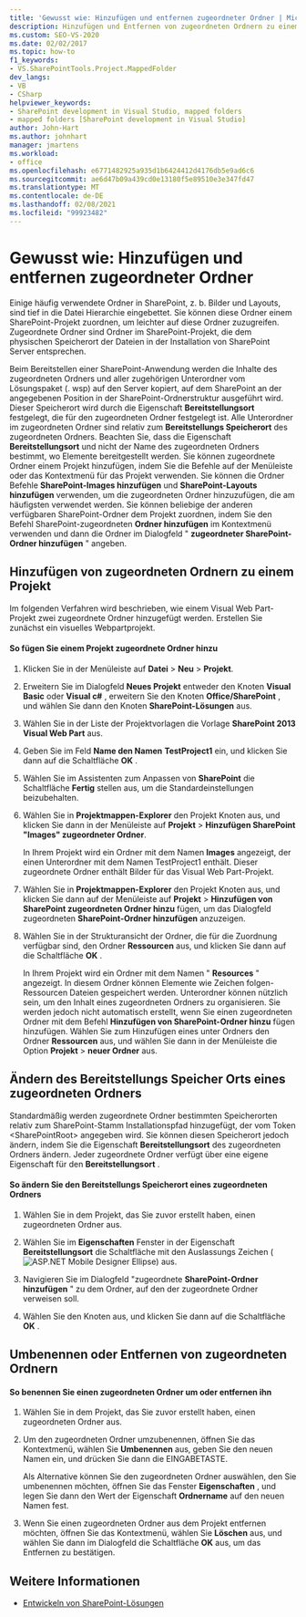 ```yaml
---
title: 'Gewusst wie: Hinzufügen und entfernen zugeordneter Ordner | Microsoft-Dokumentation'
description: Hinzufügen und Entfernen von zugeordneten Ordnern zu einem Projekt in SharePoint.  Ändern Sie den Bereitstellungs Speicherort eines zugeordneten Ordners. Umbenennen oder Entfernen von zugeordneten Ordnern.
ms.custom: SEO-VS-2020
ms.date: 02/02/2017
ms.topic: how-to
f1_keywords:
- VS.SharePointTools.Project.MappedFolder
dev_langs:
- VB
- CSharp
helpviewer_keywords:
- SharePoint development in Visual Studio, mapped folders
- mapped folders [SharePoint development in Visual Studio]
author: John-Hart
ms.author: johnhart
manager: jmartens
ms.workload:
- office
ms.openlocfilehash: e6771482925a935d1b6424412d4176db5e9ad6c6
ms.sourcegitcommit: ae6d47b09a439cd0e13180f5e89510e3e347fd47
ms.translationtype: MT
ms.contentlocale: de-DE
ms.lasthandoff: 02/08/2021
ms.locfileid: "99923482"
---
```

# <a name="how-to-add-and-remove-mapped-folders"></a>Gewusst wie: Hinzufügen und entfernen zugeordneter Ordner
  Einige häufig verwendete Ordner in SharePoint, z. b. Bilder und Layouts, sind tief in die Datei Hierarchie eingebettet. Sie können diese Ordner einem SharePoint-Projekt zuordnen, um leichter auf diese Ordner zuzugreifen. Zugeordnete Ordner sind Ordner im SharePoint-Projekt, die dem physischen Speicherort der Dateien in der Installation von SharePoint Server entsprechen.

 Beim Bereitstellen einer SharePoint-Anwendung werden die Inhalte des zugeordneten Ordners und aller zugehörigen Unterordner vom Lösungspaket (. wsp) auf den Server kopiert, auf dem SharePoint an der angegebenen Position in der SharePoint-Ordnerstruktur ausgeführt wird. Dieser Speicherort wird durch die Eigenschaft **Bereitstellungsort** festgelegt, die für den zugeordneten Ordner festgelegt ist. Alle Unterordner im zugeordneten Ordner sind relativ zum **Bereitstellungs Speicherort** des zugeordneten Ordners. Beachten Sie, dass die Eigenschaft **Bereitstellungsort** und nicht der Name des zugeordneten Ordners bestimmt, wo Elemente bereitgestellt werden.
Sie können zugeordnete Ordner einem Projekt hinzufügen, indem Sie die Befehle auf der Menüleiste oder das Kontextmenü für das Projekt verwenden. Sie können die Ordner Befehle **SharePoint-Images hinzufügen** und **SharePoint-Layouts hinzufügen** verwenden, um die zugeordneten Ordner hinzuzufügen, die am häufigsten verwendet werden. Sie können beliebige der anderen verfügbaren SharePoint-Ordner dem Projekt zuordnen, indem Sie den Befehl SharePoint-zugeordneten **Ordner hinzufügen** im Kontextmenü verwenden und dann die Ordner im Dialogfeld " **zugeordneter SharePoint-Ordner hinzufügen** " angeben.

## <a name="add-mapped-folders-to-a-project"></a>Hinzufügen von zugeordneten Ordnern zu einem Projekt
 Im folgenden Verfahren wird beschrieben, wie einem Visual Web Part-Projekt zwei zugeordnete Ordner hinzugefügt werden. Erstellen Sie zunächst ein visuelles Webpartprojekt.

#### <a name="to-add-mapped-folders-to-a-project"></a>So fügen Sie einem Projekt zugeordnete Ordner hinzu

1. Klicken Sie in der Menüleiste auf **Datei** > **Neu** > **Projekt**.

2. Erweitern Sie im Dialogfeld **Neues Projekt** entweder den Knoten **Visual Basic** oder **Visual c#** , erweitern Sie den Knoten **Office/SharePoint** , und wählen Sie dann den Knoten **SharePoint-Lösungen** aus.

3. Wählen Sie in der Liste der Projektvorlagen die Vorlage **SharePoint 2013 Visual Web Part** aus.

4. Geben Sie im Feld **Name den Namen** **TestProject1** ein, und klicken Sie dann auf die Schaltfläche **OK** .

5. Wählen Sie im Assistenten zum Anpassen von **SharePoint** die Schaltfläche **Fertig** stellen aus, um die Standardeinstellungen beizubehalten.

6. Wählen Sie in **Projektmappen-Explorer** den Projekt Knoten aus, und klicken Sie dann in der Menüleiste auf **Projekt**  >  **Hinzufügen SharePoint "Images" zugeordneter Ordner**.

     In Ihrem Projekt wird ein Ordner mit dem Namen **Images** angezeigt, der einen Unterordner mit dem Namen TestProject1 enthält. Dieser zugeordnete Ordner enthält Bilder für das Visual Web Part-Projekt.

7. Wählen Sie in **Projektmappen-Explorer** den Projekt Knoten aus, und klicken Sie dann auf der Menüleiste auf **Projekt**  >  **Hinzufügen von SharePoint zugeordneten Ordner hinzu** fügen, um das Dialogfeld zugeordneten **SharePoint-Ordner hinzufügen** anzuzeigen.

8. Wählen Sie in der Strukturansicht der Ordner, die für die Zuordnung verfügbar sind, den Ordner **Ressourcen** aus, und klicken Sie dann auf die Schaltfläche **OK** .

     In Ihrem Projekt wird ein Ordner mit dem Namen " **Resources** " angezeigt. In diesem Ordner können Elemente wie Zeichen folgen-Ressourcen Dateien gespeichert werden. Unterordner können nützlich sein, um den Inhalt eines zugeordneten Ordners zu organisieren. Sie werden jedoch nicht automatisch erstellt, wenn Sie einen zugeordneten Ordner mit dem Befehl **Hinzufügen von SharePoint-Ordner hinzu** fügen hinzufügen. Wählen Sie zum Hinzufügen eines unter Ordners den Ordner **Ressourcen** aus, und wählen Sie dann in der Menüleiste die Option **Projekt**  >  **neuer Ordner** aus.

## <a name="change-the-deployment-location-of-a-mapped-folder"></a>Ändern des Bereitstellungs Speicher Orts eines zugeordneten Ordners
 Standardmäßig werden zugeordnete Ordner bestimmten Speicherorten relativ zum SharePoint-Stamm Installationspfad hinzugefügt, der vom Token \<SharePointRoot> angegeben wird. Sie können diesen Speicherort jedoch ändern, indem Sie die Eigenschaft **Bereitstellungsort** des zugeordneten Ordners ändern. Jeder zugeordnete Ordner verfügt über eine eigene Eigenschaft für den **Bereitstellungsort** .

#### <a name="to-change-the-deployment-location-of-a-mapped-folder"></a>So ändern Sie den Bereitstellungs Speicherort eines zugeordneten Ordners

1. Wählen Sie in dem Projekt, das Sie zuvor erstellt haben, einen zugeordneten Ordner aus.

2. Wählen Sie im **Eigenschaften** Fenster in der Eigenschaft **Bereitstellungsort** die Schaltfläche mit den Auslassungs Zeichen (![ASP.NET Mobile Designer Ellipse](../sharepoint/media/mwellipsis.gif "Auslassungszeichen im ASP.NET Mobile-Designer")) aus.

3. Navigieren Sie im Dialogfeld "zugeordnete **SharePoint-Ordner hinzufügen** " zu dem Ordner, auf den der zugeordnete Ordner verweisen soll.

4. Wählen Sie den Knoten aus, und klicken Sie dann auf die Schaltfläche **OK** .

## <a name="rename-or-remove-mapped-folders"></a>Umbenennen oder Entfernen von zugeordneten Ordnern

#### <a name="to-rename-or-remove-a-mapped-folder"></a>So benennen Sie einen zugeordneten Ordner um oder entfernen ihn

1. Wählen Sie in dem Projekt, das Sie zuvor erstellt haben, einen zugeordneten Ordner aus.

2. Um den zugeordneten Ordner umzubenennen, öffnen Sie das Kontextmenü, wählen Sie **Umbenennen** aus, geben Sie den neuen Namen ein, und drücken Sie dann die EINGABETASTE.

     Als Alternative können Sie den zugeordneten Ordner auswählen, den Sie umbenennen möchten, öffnen Sie das Fenster **Eigenschaften** , und legen Sie dann den Wert der Eigenschaft **Ordnername** auf den neuen Namen fest.

3. Wenn Sie einen zugeordneten Ordner aus dem Projekt entfernen möchten, öffnen Sie das Kontextmenü, wählen Sie **Löschen** aus, und wählen Sie dann im Dialogfeld die Schaltfläche **OK** aus, um das Entfernen zu bestätigen.

## <a name="see-also"></a>Weitere Informationen
- [Entwickeln von SharePoint-Lösungen](../sharepoint/developing-sharepoint-solutions.md)
